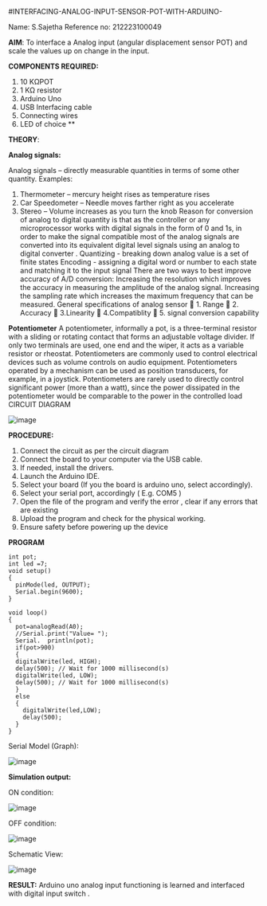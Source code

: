  #INTERFACING-ANALOG-INPUT-SENSOR-POT-WITH-ARDUINO-

Name: S.Sajetha                                        Reference no: 212223100049


**AIM**:  To interface a Analog  input (angular displacement sensor POT) and scale the values up on change in the input.


**COMPONENTS REQUIRED:**
1.	10 KΩPOT
2.	1 KΩ resistor 
3.	Arduino Uno 
4.	USB Interfacing cable 
5.	Connecting wires 
6.	LED of choice 
**


**THEORY**: 

**Analog signals:**

Analog signals – directly measurable quantities in terms of some other quantity.
Examples:
1. Thermometer – mercury height rises as temperature rises
2. Car Speedometer – Needle moves farther right as you accelerate
3. Stereo – Volume increases as you turn the knob
Reason for conversion of analog to digital quantity is that as the controller or any microprocessor works with digital signals in the form of 0 and 1s, in order to make the signal compatible  most of the analog signals are converted into its equivalent digital level signals using an analog to digital converter .
Quantizing - breaking down analog value is a set of finite states
Encoding - assigning a digital word or number to each state and matching it to the input signal
 There are two ways to best improve accuracy of A/D conversion:
Increasing the resolution which improves the accuracy in measuring the amplitude of the analog signal.
Increasing the sampling rate which increases the maximum frequency that can be measured.
General specifications of analog sensor
	1. Range
	2. Accuracy
	3.Linearity
	4.Compatiblity
	5. signal conversion capability

**Potentiometer**
A potentiometer, informally a pot, is a three-terminal resistor with a sliding or rotating contact that forms an adjustable voltage divider. If only two terminals are used, one end and the wiper, it acts as a variable resistor or rheostat.
Potentiometers are commonly used to control electrical devices such as volume controls on audio equipment. Potentiometers operated by a mechanism can be used as position transducers, for example, in a joystick. Potentiometers are rarely used to directly control significant power (more than a watt), since the power dissipated in the potentiometer would be comparable to the power in the controlled load
CIRCUIT DIAGRAM





![image](https://user-images.githubusercontent.com/36288975/163530788-eec3cdc3-95e8-4d2d-8349-6d0ea4c9439c.png)



**PROCEDURE:**

1.	Connect the circuit as per the circuit diagram 
2.	Connect the board to your computer via the USB cable.
3.	If needed, install the drivers.
4.	Launch the Arduino IDE.
5.	Select your board (If you the board is arduino uno, select accordingly).
6.	Select your serial port, accordingly ( E.g. COM5 )
7.	Open the file of the program  and verify the error , clear if any errors that are existing 
8.	Upload the program and check for the physical working. 
9.	Ensure safety before powering up the device 



**PROGRAM** 
``` 
int pot;
int led =7;
void setup()
{
  pinMode(led, OUTPUT);
  Serial.begin(9600);
}

void loop()
{
  pot=analogRead(A0);
  //Serial.print("Value= ");
  Serial.  println(pot);
  if(pot>900)
  {
  digitalWrite(led, HIGH);
  delay(500); // Wait for 1000 millisecond(s)
  digitalWrite(led, LOW);
  delay(500); // Wait for 1000 millisecond(s)
  }
  else
  {
    digitalWrite(led,LOW);
    delay(500);
  }
}
```

Serial Model (Graph):

![image](https://github.com/Sajetha13/EXPERIMENT-NO--02-INTERFACING-ANALOG-INPUT-SENSOR-POT-WITH-ARDUINO-/assets/138849316/815eb98c-77c3-4823-8594-662a86416f32)








**Simulation output:** 



ON condition:

![image](https://github.com/Sajetha13/EXPERIMENT-NO--02-INTERFACING-ANALOG-INPUT-SENSOR-POT-WITH-ARDUINO-/assets/138849316/cab9617e-ac36-4b4d-840e-579a7421b2bf)

OFF condition:

![image](https://github.com/Sajetha13/EXPERIMENT-NO--02-INTERFACING-ANALOG-INPUT-SENSOR-POT-WITH-ARDUINO-/assets/138849316/08d9527e-8f5d-48c7-94a1-8f9204f52f04)



Schematic View:

![image](https://github.com/Sajetha13/EXPERIMENT-NO--02-INTERFACING-ANALOG-INPUT-SENSOR-POT-WITH-ARDUINO-/assets/138849316/96f8f27d-05e7-4b34-8256-b23bc0a30876)






**RESULT:** 
Arduino uno analog input functioning is learned and interfaced with digital input switch .
